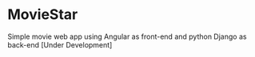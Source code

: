 # MovieStar
Simple movie web app  using Angular as front-end and python Django as back-end  [Under Development]
